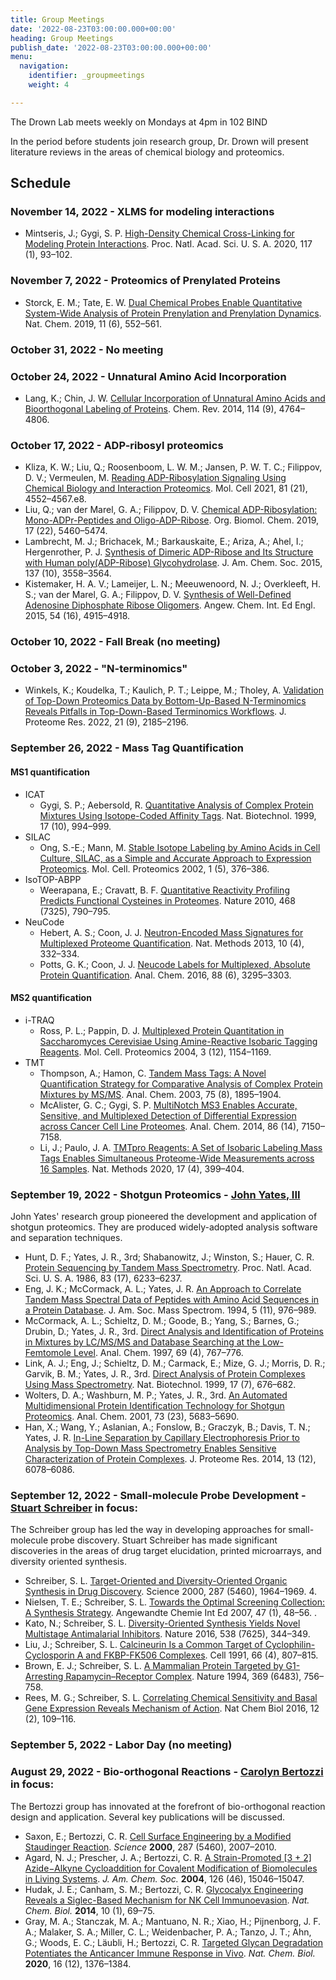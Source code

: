 ```yaml
---
title: Group Meetings
date: '2022-08-23T03:00:00.000+00:00'
heading: Group Meetings
publish_date: '2022-08-23T03:00:00.000+00:00'
menu:
  navigation:
    identifier: _groupmeetings
    weight: 4

---
```


The Drown Lab meets weekly on Mondays at 4pm in 102 BIND

In the period before students join research group, Dr. Drown will present literature reviews
in the areas of chemical biology and proteomics.

## Schedule

### November 14, 2022 - XLMS for modeling interactions

- Mintseris, J.; Gygi, S. P. [High-Density Chemical Cross-Linking for Modeling Protein Interactions](http://dx.doi.org/10.1073/pnas.1902931116). Proc. Natl. Acad. Sci. U. S. A. 2020, 117 (1), 93–102.

### November 7, 2022 - Proteomics of Prenylated Proteins

- Storck, E. M.; Tate, E. W. [Dual Chemical Probes Enable Quantitative System-Wide Analysis of Protein Prenylation and Prenylation Dynamics](nature.com/articles/s41557-019-0237-6). Nat. Chem. 2019, 11 (6), 552–561.

### October 31, 2022 - No meeting

### October 24, 2022 - Unnatural Amino Acid Incorporation

- Lang, K.; Chin, J. W. [Cellular Incorporation of Unnatural Amino Acids and Bioorthogonal Labeling of Proteins](http://dx.doi.org/10.1021/cr400355w). Chem. Rev. 2014, 114 (9), 4764–4806.

### October 17, 2022 - ADP-ribosyl proteomics

- Kliza, K. W.; Liu, Q.; Roosenboom, L. W. M.; Jansen, P. W. T. C.; Filippov, D. V.; Vermeulen, M. [Reading ADP-Ribosylation Signaling Using Chemical Biology and Interaction Proteomics](http://dx.doi.org/10.1016/j.molcel.2021.08.037). Mol. Cell 2021, 81 (21), 4552–4567.e8.
- Liu, Q.; van der Marel, G. A.; Filippov, D. V. [Chemical ADP-Ribosylation: Mono-ADPr-Peptides and Oligo-ADP-Ribose](http://dx.doi.org/10.1039/c9ob00501c). Org. Biomol. Chem. 2019, 17 (22), 5460–5474.
- Lambrecht, M. J.; Brichacek, M.; Barkauskaite, E.; Ariza, A.; Ahel, I.; Hergenrother, P. J. [Synthesis of Dimeric ADP-Ribose and Its Structure with Human poly(ADP-Ribose) Glycohydrolase](http://dx.doi.org/10.1021/ja512528p). J. Am. Chem. Soc. 2015, 137 (10), 3558–3564.
- Kistemaker, H. A. V.; Lameijer, L. N.; Meeuwenoord, N. J.; Overkleeft, H. S.; van der Marel, G. A.; Filippov, D. V. [Synthesis of Well-Defined Adenosine Diphosphate Ribose Oligomers](https://onlinelibrary.wiley.com/doi/10.1002/anie.201412283). Angew. Chem. Int. Ed Engl. 2015, 54 (16), 4915–4918.

### October 10, 2022 - Fall Break (no meeting)

### October 3, 2022 - "N-terminomics"

- Winkels, K.; Koudelka, T.; Kaulich, P. T.; Leippe, M.; Tholey, A. [Validation of Top-Down Proteomics Data by Bottom-Up-Based N-Terminomics Reveals Pitfalls in Top-Down-Based Terminomics Workflows](https://pubs.acs.org/doi/10.1021/acs.jproteome.2c00277). J. Proteome Res. 2022, 21 (9), 2185–2196.

### September 26, 2022 - Mass Tag Quantification

#### MS1 quantification

- ICAT
  - Gygi, S. P.; Aebersold, R. [Quantitative Analysis of Complex Protein Mixtures Using Isotope-Coded Affinity Tags](https://doi.org/10.1038/13690). Nat. Biotechnol. 1999, 17 (10), 994–999.
- SILAC
  - Ong, S.-E.; Mann, M. [Stable Isotope Labeling by Amino Acids in Cell Culture, SILAC, as a Simple and Accurate Approach to Expression Proteomics](https://doi.org/10.1074/mcp.M200025-MCP200). Mol. Cell. Proteomics 2002, 1 (5), 376–386.
- IsoTOP-ABPP
  - Weerapana, E.; Cravatt, B. F. [Quantitative Reactivity Profiling Predicts Functional Cysteines in Proteomes](https://doi.org/10.1038/nature09472). Nature 2010, 468 (7325), 790–795.
- NeuCode
  - Hebert, A. S.; Coon, J. J. [Neutron-Encoded Mass Signatures for Multiplexed Proteome Quantification](https://doi.org/10.1021/acs.analchem.5b04773). Nat. Methods 2013, 10 (4), 332–334.
  - Potts, G. K.; Coon, J. J. [Neucode Labels for Multiplexed, Absolute Protein Quantification](https://doi.org/10.1021/acs.analchem.5b04773). Anal. Chem. 2016, 88 (6), 3295–3303.

#### MS2 quantification

- i-TRAQ
  - Ross, P. L.; Pappin, D. J. [Multiplexed Protein Quantitation in Saccharomyces Cerevisiae Using Amine-Reactive Isobaric Tagging Reagents](https://doi.org/10.1074/mcp.M400129-MCP200). Mol. Cell. Proteomics 2004, 3 (12), 1154–1169.
- TMT
  - Thompson, A.; Hamon, C. [Tandem Mass Tags: A Novel Quantification Strategy for Comparative Analysis of Complex Protein Mixtures by MS/MS](https://doi.org/10.1021/ac0262560). Anal. Chem. 2003, 75 (8), 1895–1904.
  - McAlister, G. C.; Gygi, S. P. [MultiNotch MS3 Enables Accurate, Sensitive, and Multiplexed Detection of Differential Expression across Cancer Cell Line Proteomes](https://doi.org/10.1021/ac502040v). Anal. Chem. 2014, 86 (14), 7150–7158.
  - Li, J.; Paulo, J. A. [TMTpro Reagents: A Set of Isobaric Labeling Mass Tags Enables Simultaneous Proteome-Wide Measurements across 16 Samples](https://doi.org/10.1038/s41592-020-0781-4). Nat. Methods 2020, 17 (4), 399–404.

### September 19, 2022 - Shotgun Proteomics - [John Yates, III](https://www.scripps.edu/faculty/yates/)

John Yates' research group pioneered the development and application of shotgun proteomics. They are produced widely-adopted analysis software and separation techniques.

- Hunt, D. F.; Yates, J. R., 3rd; Shabanowitz, J.; Winston, S.; Hauer, C. R. [Protein Sequencing by Tandem Mass Spectrometry](https://www.pnas.org/doi/10.1073/pnas.83.17.6233). Proc. Natl. Acad. Sci. U. S. A. 1986, 83 (17), 6233–6237.
- Eng, J. K.; McCormack, A. L.; Yates, J. R. [An Approach to Correlate Tandem Mass Spectral Data of Peptides with Amino Acid Sequences in a Protein Database](https://pubs.acs.org/doi/10.1016/1044-0305%2894%2980016-2). J. Am. Soc. Mass Spectrom. 1994, 5 (11), 976–989.
- McCormack, A. L.; Schieltz, D. M.; Goode, B.; Yang, S.; Barnes, G.; Drubin, D.; Yates, J. R., 3rd. [Direct Analysis and Identification of Proteins in Mixtures by LC/MS/MS and Database Searching at the Low-Femtomole Level](https://pubs.acs.org/doi/10.1021/ac960799q). Anal. Chem. 1997, 69 (4), 767–776.
- Link, A. J.; Eng, J.; Schieltz, D. M.; Carmack, E.; Mize, G. J.; Morris, D. R.; Garvik, B. M.; Yates, J. R., 3rd. [Direct Analysis of Protein Complexes Using Mass Spectrometry](https://www.nature.com/articles/nbt0799_676). Nat. Biotechnol. 1999, 17 (7), 676–682.
- Wolters, D. A.; Washburn, M. P.; Yates, J. R., 3rd. [An Automated Multidimensional Protein Identification Technology for Shotgun Proteomics](https://pubs.acs.org/doi/10.1021/ac010617e). Anal. Chem. 2001, 73 (23), 5683–5690.
- Han, X.; Wang, Y.; Aslanian, A.; Fonslow, B.; Graczyk, B.; Davis, T. N.; Yates, J. R. [In-Line Separation by Capillary Electrophoresis Prior to Analysis by Top-Down Mass Spectrometry Enables Sensitive Characterization of Protein Complexes](https://pubs.acs.org/doi/10.1021/pr500971h). J. Proteome Res. 2014, 13 (12), 6078–6086.

### September 12, 2022 - Small-molecule Probe Development - [Stuart Schreiber](https://www.broadinstitute.org/schreiber-lab) in focus:

The Schreiber group has led the way in developing approaches for small-molecule probe discovery. Stuart Schreiber has made significant discoveries in the areas of drug target elucidation, printed microarrays, and diversity oriented synthesis.

- Schreiber, S. L. [Target-Oriented and Diversity-Oriented Organic Synthesis in Drug Discovery](https://doi.org/10.1126/science.287.5460.196). Science 2000, 287 (5460), 1964–1969. 4.
- Nielsen, T. E.; Schreiber, S. L. [Towards the Optimal Screening Collection: A Synthesis Strategy](https://doi.org/10.1002/anie.200703073). Angewandte Chemie Int Ed 2007, 47 (1), 48–56. .
- Kato, N.; Schreiber, S. L. [Diversity-Oriented Synthesis Yields Novel Multistage Antimalarial Inhibitors](https://doi.org/10.1038/nature19804). Nature 2016, 538 (7625), 344–349.
- Liu, J.; Schreiber, S. L. [Calcineurin Is a Common Target of Cyclophilin-Cyclosporin A and FKBP-FK506 Complexes](https://doi.org/10.1016/0092-8674(91)90124-h). Cell 1991, 66 (4), 807–815.
- Brown, E. J.; Schreiber, S. L. [A Mammalian Protein Targeted by G1-Arresting Rapamycin–Receptor Complex](https://doi.org/10.1038/369756a0). Nature 1994, 369 (6483), 756–758.
- Rees, M. G.; Schreiber, S. L. [Correlating Chemical Sensitivity and Basal Gene Expression Reveals Mechanism of Action](https://doi.org/10.1038/nchembio.1986). Nat Chem Biol 2016, 12 (2), 109–116.

### September 5, 2022 - Labor Day (no meeting)

### August 29, 2022 - Bio-orthogonal Reactions - [Carolyn Bertozzi](https://chemistry.stanford.edu/people/carolyn-bertozzi) in focus:

The Bertozzi group has innovated at the forefront of bio-orthogonal reaction design and application. Several key publications will be discussed.

- Saxon, E.; Bertozzi, C. R. [Cell Surface Engineering by a Modified Staudinger Reaction](https://doi.org/10.1126/science.287.5460.2007). *Science* **2000**, 287 (5460), 2007–2010.
- Agard, N. J.; Prescher, J. A.; Bertozzi, C. R. [A Strain-Promoted [3 + 2] Azide−Alkyne Cycloaddition for Covalent Modification of Biomolecules in Living Systems](https://doi.org/10.1021/ja044996f). *J. Am. Chem. Soc.* **2004**, 126 (46), 15046–15047.
- Hudak, J. E.; Canham, S. M.; Bertozzi, C. R. [Glycocalyx Engineering Reveals a Siglec-Based Mechanism for NK Cell Immunoevasion](https://doi.org/10.1038/nchembio.1388). *Nat. Chem. Biol.* **2014**, 10 (1), 69–75.
- Gray, M. A.; Stanczak, M. A.; Mantuano, N. R.; Xiao, H.; Pijnenborg, J. F. A.; Malaker, S. A.; Miller, C. L.; Weidenbacher, P. A.; Tanzo, J. T.; Ahn, G.; Woods, E. C.; Läubli, H.; Bertozzi, C. R. [Targeted Glycan Degradation Potentiates the Anticancer Immune Response in Vivo](https://doi.org/10.1038/s41589-020-0622-x). *Nat. Chem. Biol.* **2020**, 16 (12), 1376–1384.
